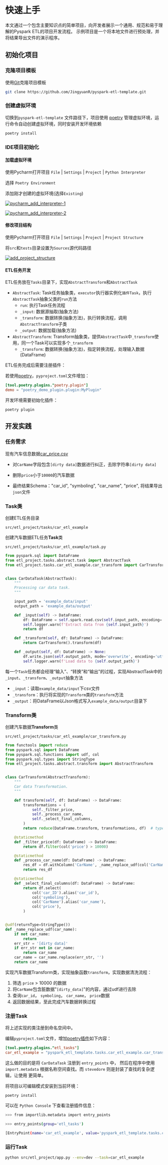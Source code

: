 # 快速上手

本文通过一个包含主要知识点的简单项目，向开发者展示一个通用、规范和易于理解的Pyspark ETL的项目开发流程。
示例项目是一个将本地文件进行预处理，并将结果导出文件的演示程序。

## 初始化项目

### 克隆项目模板

[//]: # ( TODO [cookiecutter]&#40;https://cookiecutter.readthedocs.io/en/1.7.2/README.html&#41; 是一个通过项目模板创建项目的命令行工具。)

使用[Git](https://git-scm.com/)克隆项目模板

```bash
git clone https://github.com/JingyuanR/pyspark-etl-template.git
```

### 创建虚拟环境

切换到`pyspark-etl-template`
文件路径下，项目使用 [poetry](/pythonic-project-guidelines/introduction/virtualenv/#25-poetry)
管理虚拟环境，运行命令自动创建虚拟环境，同时安装开发环境依赖

```bash
poetry install
```

### IDE项目初始化

#### 加载虚拟环境

使用Pycharm打开项目 `File` | `Settings` | `Project` | `Python Interpreter`

选择 `Poetry Environment`

添加刚才创建的虚拟环境(选择`Existing`)

[![pycharm_add_interpreter-1](../../assets/images/pycharm/pycharm_add_interpreter-1.png)](../../assets/images/pycharm/pycharm_add_interpreter-1.png)

[![pycharm_add_interpreter-2](../../assets/images/pycharm/pycharm_add_interpreter-2.png)](../../assets/images/pycharm/pycharm_add_interpreter-2.png)

#### 修改项目结构

使用Pycharm打开项目  `File` | `Settings` | `Project` | `Project Structure`

将`src`和`tests`目录设置为`Sources`源代码路径

[![add_project_structure](../../assets/images/pycharm/add_project_structure.png)](../../assets/images/pycharm/add_project_structure.png)

#### ETL任务开发

ETL任务放在`Tasks`目录下，实现`AbstractTransform`和`AbstractTask`

- `AbstractTask`: Task任务抽象类，`executor`执行器实例化`插件Task`，执行`AbstractTask`抽象父类的`run`方法
    - `run`: 执行Task任务流程
    - `_input`: 数据源抽取(抽象方法)
    - `_transform`: 数据转换(抽象方法)，执行转换流程，调用`AbstractTransform`子类
    - `_output`: 数据加载(抽象方法)
- `AbstractTransform`: Transform抽象类，提供`AbstractTask`中`_transform`使用，同一个Task可以实现多个`_transform`
    - `_transform`: 数据转换(抽象方法)，指定转换流程，处理输入数据(DataFrame)

ETL任务完成后需要注册插件：

若使用[poetry](/pythonic-project-guidelines/introduction/virtualenv/#25-poetry)，`pyproject.toml`文件增加：

```toml
[tool.poetry.plugins."poetry.plugin"]
demo = "poetry_demo_plugin.plugin:MyPlugin"
```

开发环境需要初始化插件：

```
poetry plugin
```

## 开发实践

### 任务需求

现有汽车信息数据[car_price.csv](../../assets/data/car_price.csv)

- 对`CarName`字段包含`[dirty data]`数据进行纠正，去除字符串`[dirty data]`

- 删除`price`小于`10000`的汽车数据

- 最终结果Schema："car_id", "symboling", "car_name", "price", 将结果导出`json`文件

### Task类

创建ETL任务目录

`src/etl_project/tasks/car_etl_example`

创建汽车数据ETL任务**Task**类

`src/etl_project/tasks/car_etl_example/task.py`

```py title="task.py"
from pyspark.sql import DataFrame
from etl_project.tasks.abstract.task import AbstractTask
from etl_project.tasks.car_etl_example.car_transform import CarTransform


class CarDataTask(AbstractTask):
    """
    Processing car data task.
    """

    input_path = 'example_data/input'
    output_path = 'example_data/output'

    def _input(self) -> DataFrame:
        df: DataFrame = self.spark.read.csv(self.input_path, encoding='utf-8', header=True, inferSchema=True)
        self.logger.warn(f'Extract data from {self.input_path}')
        return df

    def _transform(self, df: DataFrame) -> DataFrame:
        return CarTransform().transform(df)

    def _output(self, df: DataFrame) -> None:
        df.write.json(self.output_path, mode='overwrite', encoding='utf-8')
        self.logger.warn(f'Load data to {self.output_path}')
```

每一个`Task`任务都会经理“输入”、“转换”和“输出”的过程，实现AbstractTask中的`_input`、`_transform`、`_output`抽象方法

- `_input`：读取`example_data/input`下csv文件
- `_transform`：执行将实现的`Transform`类的`transform`方法
- `_output`：将DataFrame以Json格式写入`example_data/output`目录下

### Transform类

创建汽车数据**Transform**类

`src/etl_project/tasks/car_etl_example/car_transform.py`

```py title="car_transform.py"
from functools import reduce
from pyspark.sql import DataFrame
from pyspark.sql.functions import udf, col
from pyspark.sql.types import StringType
from etl_project.tasks.abstract.transform import AbstractTransform


class CarTransform(AbstractTransform):
    """
    Car data Transformation.
    """

    def transform(self, df: DataFrame) -> DataFrame:
        transformations = (
            self._filter_price,
            self._process_car_name,
            self._select_final_columns,
        )
        return reduce(DataFrame.transform, transformations, df)  # type: ignore

    @staticmethod
    def _filter_price(df: DataFrame) -> DataFrame:
        return df.filter(col('price') > 10000)

    @staticmethod
    def _process_car_name(df: DataFrame) -> DataFrame:
        res_df = df.withColumn('CarName', _name_replace_udf(col('CarName')).alias('CarName'))
        return res_df

    @staticmethod
    def _select_final_columns(df: DataFrame) -> DataFrame:
        return df.select(
            col('car_ID').alias('car_id'),
            col('symboling'),
            col('CarName').alias('car_name'),
            col('price'),
        )


@udf(returnType=StringType())
def _name_replace_udf(car_name):
    if not car_name:
        return
    err_str = '[dirty data]'
    if err_str not in car_name:
        return car_name
    car_name = car_name.replace(err_str, '')
    return car_name
```

实现汽车数据Transform类，实现抽象函数`transform`，实现数据清洗流程：

1. 筛选 `price` > 10000 的数据
2. 将`CarName`包含脏数据"`[dirty_data]`"的内容，通过udf进行去除
3. 查询`car_id`， `symboling`， `car_name`， `price`数据
4. 返回数据结果，至此完成汽车数据转换过程

### 注册Task

将上述实现的类注册到命名空间中。

编辑`pyproject.toml`文件，增加[poetry插件](https://python-poetry.org/docs/plugins/)如下内容：

```toml
[tool.poetry.plugins."etl_tasks"]
car_etl_example = "pyspark_etl_template.tasks.car_etl_example.car_transform:CarTransform"
```

这么做的目的是将 `CarDataTask` 注册到 `entry_points` 中， 然后在程序中使用 `import.metadata`
根据名称空间查找。而 `stevedore` 则是封装了查找的复杂逻辑，让使用 更简单。

将项目以可编辑模式安装到当前环境：

```shell
poetry install
```

可以在 `Python Console` 下查看注册插件信息：

```bash
>>> from importlib.metadata import entry_points

>>> entry_points(group='etl_tasks')

[EntryPoint(name='car_etl_example', value='pyspark_etl_template.tasks.car_etl_example.car_transform:CarTransform', group='etl_tasks')]
```

### 运行Task

```bash
python src/etl_project/app.py --env=dev --task=car_etl_example
```

